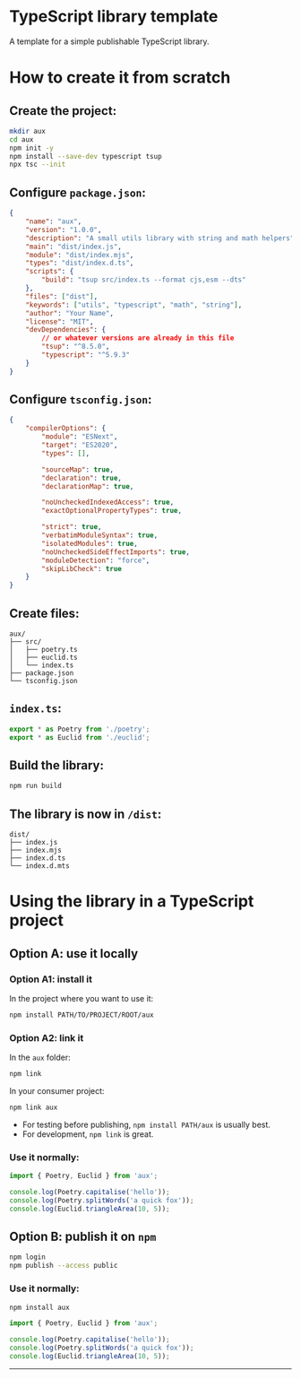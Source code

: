 # TypeScript library template

A template for a simple publishable TypeScript library.

# How to create it from scratch

## Create the project:

```sh
mkdir aux
cd aux
npm init -y
npm install --save-dev typescript tsup
npx tsc --init
```

## Configure `package.json`:

```json
{
	"name": "aux",
	"version": "1.0.0",
	"description": "A small utils library with string and math helpers",
	"main": "dist/index.js",
	"module": "dist/index.mjs",
	"types": "dist/index.d.ts",
	"scripts": {
		"build": "tsup src/index.ts --format cjs,esm --dts"
	},
	"files": ["dist"],
	"keywords": ["utils", "typescript", "math", "string"],
	"author": "Your Name",
	"license": "MIT",
	"devDependencies": {
		// or whatever versions are already in this file
		"tsup": "^8.5.0",
		"typescript": "^5.9.3"
	}
}
```

## Configure `tsconfig.json`:

```json
{
	"compilerOptions": {
		"module": "ESNext",
		"target": "ES2020",
		"types": [],

		"sourceMap": true,
		"declaration": true,
		"declarationMap": true,

		"noUncheckedIndexedAccess": true,
		"exactOptionalPropertyTypes": true,

		"strict": true,
		"verbatimModuleSyntax": true,
		"isolatedModules": true,
		"noUncheckedSideEffectImports": true,
		"moduleDetection": "force",
		"skipLibCheck": true
	}
}
```

## Create files:

```pgsql
aux/
├── src/
│   ├── poetry.ts
│   ├── euclid.ts
│   └── index.ts
├── package.json
└── tsconfig.json
```

## `index.ts`:

```ts
export * as Poetry from './poetry';
export * as Euclid from './euclid';
```

## Build the library:

```sh
npm run build
```

## The library is now in `/dist`:

```pgsql
dist/
├── index.js
├── index.mjs
├── index.d.ts
└── index.d.mts
```

# Using the library in a TypeScript project

## Option A: use it locally

### Option A1: install it

In the project where you want to use it:

```sh
npm install PATH/TO/PROJECT/ROOT/aux
```

### Option A2: link it

In the `aux` folder:

```sh
npm link
```

In your consumer project:

```sh
npm link aux
```

-   For testing before publishing, `npm install PATH/aux` is usually best.
-   For development, `npm link` is great.

### Use it normally:

```ts
import { Poetry, Euclid } from 'aux';

console.log(Poetry.capitalise('hello'));
console.log(Poetry.splitWords('a quick fox'));
console.log(Euclid.triangleArea(10, 5));
```

## Option B: publish it on `npm`

```sh
npm login
npm publish --access public
```

### Use it normally:

```sh
npm install aux
```

```ts
import { Poetry, Euclid } from 'aux';

console.log(Poetry.capitalise('hello'));
console.log(Poetry.splitWords('a quick fox'));
console.log(Euclid.triangleArea(10, 5));
```

---
